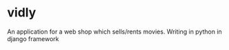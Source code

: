 # vidly
An application for a web shop which sells/rents movies.
Writing in python in django framework
